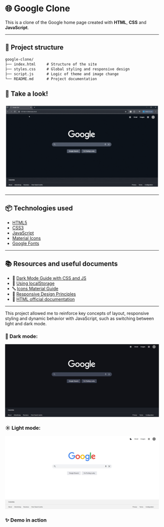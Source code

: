 # 🌐 Google Clone

This is a clone of the Google home page created with **HTML**, **CSS** and **JavaScript**.  

---

## 🧩 Project structure

```
google-clone/
├── index.html     # Structure of the site
├── styles.css     # Global styling and responsive design
├── script.js      # Logic of theme and image change
└── README.md      # Project documentation

```

## 👀 Take a look!
![Demo](./assets/demo.gif)


---

## 📦 Technologies used

- [HTML5](https://developer.mozilla.org/es/docs/Web/HTML)
- [CSS3](https://developer.mozilla.org/es/docs/Web/CSS)
- [JavaScript](https://developer.mozilla.org/es/docs/Web/JavaScript)
- [Material Icons](https://fonts.google.com/icons)
- [Google Fonts](https://fonts.google.com/)

---

## 📚 Resources and useful documents

- 🎨 [Dark Mode Guide with CSS and JS](https://css-tricks.com/a-complete-guide-to-dark-mode-on-the-web/)
- 🧠 [Using localStorage](https://developer.mozilla.org/es/docs/Web/API/Window/localStorage)
- 🔤 [Icons Material Guide](https://fonts.google.com/icons)
- 📐 [Responsive Design Principles](https://web.dev/responsive-web-design-basics/)
- 📄 [HTML official documentation](https://developer.mozilla.org/es/docs/Web/HTML)

---

This project allowed me to reinforce key concepts of layout, responsive styling and dynamic behavior with JavaScript, such as switching between light and dark mode.

### 🌙 Dark mode:
![Dark mode](./assets/dark-mode.JPG)

### ☀️ Light mode:
![Light mode](./assets/light-mode.JPG)

### ✨ Demo in action



